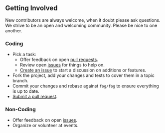 ## Getting Involved

New contributors are always welcome, when it doubt please ask questions. We strive to be an open and welcoming community. Please be nice to one another.

### Coding

* Pick a task:
  * Offer feedback on open [pull requests](https://github.com/alexandru-calinoiu/fog-akamai/pulls).
  * Review open [issues](https://github.com/alexandru-calinoiu/fog-akamai/issues) for things to help on.
  * [Create an issue](https://github.com/alexandru-calinoiu/fog-akamai/issues/new) to start a discussion on additions or features.
* Fork the project, add your changes and tests to cover them in a topic branch.
* Commit your changes and rebase against `fog/fog` to ensure everything is up to date.
* [Submit a pull request](https://github.com/alexandru-calinoiu/fog-akamai/compare/).

### Non-Coding

* Offer feedback on open [issues](https://github.com/alexandru-calinoiu/fog-akamai/issues).
* Organize or volunteer at events.

